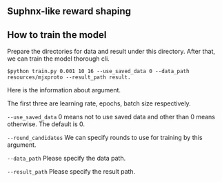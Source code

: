 ## Suphnx-like reward shaping

## How to train the model

Prepare the directories for data and result under this directory. After that, we can train the model thorough cli.

```
$python train.py 0.001 10 16 --use_saved_data 0 --data_path resources/mjxproto --result_path result.
```

Here is the information about argument.

The first three are learning rate, epochs, batch size respectively.

`--use_saved_data` 0 means not to use saved data and other than 0 means otherwise. The default is 0.

`--round_candidates` We can specify rounds to use for training by this argument.

`--data_path` Please specify the data path.

`--result_path` Please specify the result path.





 



